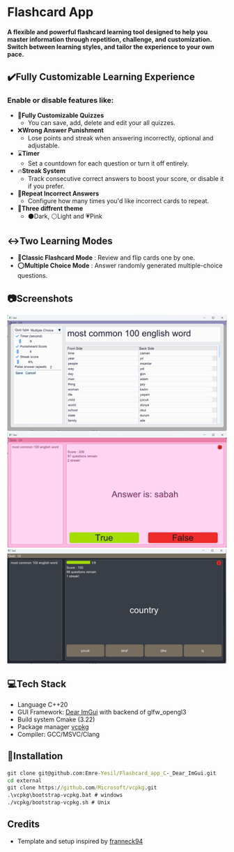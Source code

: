 # Flashcard App

#### A flexible and powerful flashcard learning tool designed to help you master information through repetition, challenge, and customization. Switch between learning styles, and tailor the experience to your own pace.
## :heavy_check_mark:Fully Customizable Learning Experience
### Enable or disable features like:
  - :floppy_disk:**Fully Customizable Quizzes**
      - You can save, add, delete and edit your all quizzes.   
  - :x:**Wrong Answer Punishment**
      - Lose points and streak when answering incorrectly, optional and adjustable.
  - :hourglass:**Timer**
    - Set a countdown for each question
or turn it off entirely.
  - :fire:**Streak System**
      - Track consecutive correct answers to boost your score, or disable it if you prefer.
  - :repeat_one:**Repeat Incorrect Answers**
      - Configure how many times you'd like incorrect cards to repeat.
  - :rainbow:**Three diffrent theme**
      - :black_circle:Dark, :white_circle:Light and :heartpulse:Pink
## :left_right_arrow:Two Learning Modes
- :mag_right:**Classic Flashcard Mode** : Review and flip cards one by one.
- :o:**Multiple Choice Mode** : Answer randomly generated multiple-choice questions.
## :camera:Screenshots
![Task Manager UI 1](screenshot_1.png)
![Task Manager UI 1](screenshot_2.png)
![Task Manager UI 1](screenshot_3.png)
## :computer:**Tech Stack**
- Language C++20
- GUI Framework: [Dear ImGui](https://github.com/ocornut/imgui.git) with backend of glfw_opengl3
- Build system Cmake (3.22)
- Package manager [vcpkg](https://github.com/microsoft/vcpkg.git)
- Compiler: GCC/MSVC/Clang
## :hammer:**Installation**     
```cmd
git clone git@github.com:Emre-Yesil/Flashcard_app_C-_Dear_ImGui.git
cd external
git clone https://github.com/Microsoft/vcpkg.git
.\vcpkg\bootstrap-vcpkg.bat # windows
./vcpkg/bootstrap-vcpkg.sh # Unix
```

## Credits
- Template and setup inspired by [franneck94](https://github.com/franneck94/UdemyCppGui.git)
